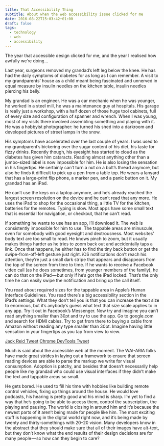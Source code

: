 ```yaml
---
title: That Accessibility Thing
subtitle: About when the web accessibility issue clicked for me
date: 2016-08-22T15:03:42+01:00
draft: false
tags:
  - technology
  - web
  - accessibility
---
```


The year that accessible design clicked for me, and the year I realised how awfully we’re doing...

Last year, surgeons removed my grandad’s left leg below the knee. He has had the daily symptoms of diabetes for as long as I can remember. A visit to my grandparents’ house as a child meant being fascinated and unnerved in equal measure by insulin needles on the kitchen table, insulin needles piercing his belly.

My grandad is an engineer. He was a car mechanic when he was younger, he worked in a steel mill, he was a maintenance guy at hospitals. His garage is really just a workshop, with a half dozen of those huge tool cabinets, full of every size and configuration of spanner and wrench. When I was young, most of my visits there involved assembling something and playing with it. He was a hobbyist photographer: he turned his shed into a darkroom and developed pictures of street lamps in the snow.

His symptoms have accelerated over the last couple of years. I was used to my grandparent’s bickering over the sugar content of his diet, his taste for fizzy drinks. Recently though, his eyesight has started to cloud as the diabetes has given him cataracts. Reading almost anything other than a jumbo-sized label is now impossible for him. He is also losing the sensation in his fingertips. He certainly can’t turn a nut on a bolt’s thread anymore, but also he finds it difficult to pick up a pen from a table top. He wears a lanyard that has a large-print flip phone, a marker pen, and a panic button on it.
My grandad has an iPad.

He can’t use the keys on a laptop anymore, and he’s already reached the largest screen resolution on the device and he can’t read that any more. He uses the iPad to shop for the occasional thing, a little TV for the kitchen, batteries for the remotes. Typing is slow. Most apps have some small text that is essential for navigation, or checkout, that he can’t read.

If something he wants to use has an app, I’ll download it. The web is consistently impossible for him to use. The tappable areas are minuscule, even for somebody with good eyesight and dextrousness. Most websites’ body text are too small to read. He knows pinch to zoom, but it usually makes things harder as he tries to zoom back out and accidentally taps a link. Once that happens, he either has to find the tiny back button or get the swipe-from-off-left gesture just right. iOS notifications don’t reach his attention, they’re just a small dark stripe that appears and disappears from the top of the screen from time to time. If he wants to receive a Facebook video call (as he does sometimes, from younger members of the family), he can do that on the iPad — but only if he’s got the iPad locked. That’s the only time he can easily swipe the notification and bring up the call itself.

You read about required sizes for the tappable area in Apple’s Human Interface Guidelines. You read there’s a big accessibility section in the iPad’s settings. What they don’t tell you is that you can increase the text size to enormous, but it’s anybody’s guess what text that size scale applies to in any app. Try it out in Facebook’s Messenger. Now try and imagine you can’t read anything smaller than 30pt and try to use the app. Go to google.com and search for HDMI cables. Try to get from there to buying a cable from Amazon without reading any type smaller than 30pt. Imagine having little sensation in your fingertips as you tap from view to view.

[Jack Reid Tweet](https://twitter.com/jackreid/status/719813240469983232?ref_src=twsrc%5Etfw)
[Chrome DevTools Tweet](https://twitter.com/ChromeDevTools/status/720020590820597760?ref_src=twsrc%5Etfw)

Much is said about the accessible web at the moment. The WAI-ARIA folks have made great strides in laying out a framework to ensure that screen reading devices are able to parse the markup we write for visual consumption. Adoption is patchy, and besides that doesn’t necessarily help people like my grandad who could use visual interfaces if they didn’t make the text and tappable areas so small.

He gets bored. He used to fill his time with hobbies like building remote control vehicles, fixing up things around the house. He would love podcasts, his hearing is pretty good and his mind is sharp. I’m yet to find a way that he’s going to be able to access them, control the subscription, the playing and pausing. The world is closing in around him and it’s because the newest parts of it aren’t being made for people like him. The most exciting stuff is happening in the digital world right now, and it’s being made by twenty and thirty-somethings with 20–20 vision. Many developers know in the abstract that they should make sure that all of their images have alt-text, but they don’t know what the end results of their design decisions are for many people — so how can they begin to care?

